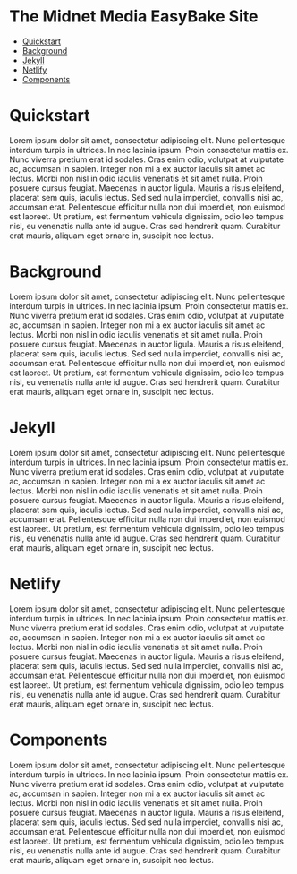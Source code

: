 The Midnet Media EasyBake Site
==============================
* [Quickstart](#quickstart)
* [Background](#background)
* [Jekyll](#jekyll)
* [Netlify](#netlify)
* [Components](#components)

Quickstart
==========
Lorem ipsum dolor sit amet, consectetur adipiscing elit. Nunc pellentesque interdum turpis in ultrices. In nec lacinia ipsum. Proin consectetur mattis ex. Nunc viverra pretium erat id sodales. Cras enim odio, volutpat at vulputate ac, accumsan in sapien. Integer non mi a ex auctor iaculis sit amet ac lectus. Morbi non nisl in odio iaculis venenatis et sit amet nulla. Proin posuere cursus feugiat. Maecenas in auctor ligula. Mauris a risus eleifend, placerat sem quis, iaculis lectus. Sed sed nulla imperdiet, convallis nisi ac, accumsan erat. Pellentesque efficitur nulla non dui imperdiet, non euismod est laoreet. Ut pretium, est fermentum vehicula dignissim, odio leo tempus nisl, eu venenatis nulla ante id augue. Cras sed hendrerit quam. Curabitur erat mauris, aliquam eget ornare in, suscipit nec lectus. 

Background
==========
Lorem ipsum dolor sit amet, consectetur adipiscing elit. Nunc pellentesque interdum turpis in ultrices. In nec lacinia ipsum. Proin consectetur mattis ex. Nunc viverra pretium erat id sodales. Cras enim odio, volutpat at vulputate ac, accumsan in sapien. Integer non mi a ex auctor iaculis sit amet ac lectus. Morbi non nisl in odio iaculis venenatis et sit amet nulla. Proin posuere cursus feugiat. Maecenas in auctor ligula. Mauris a risus eleifend, placerat sem quis, iaculis lectus. Sed sed nulla imperdiet, convallis nisi ac, accumsan erat. Pellentesque efficitur nulla non dui imperdiet, non euismod est laoreet. Ut pretium, est fermentum vehicula dignissim, odio leo tempus nisl, eu venenatis nulla ante id augue. Cras sed hendrerit quam. Curabitur erat mauris, aliquam eget ornare in, suscipit nec lectus. 

Jekyll
======
Lorem ipsum dolor sit amet, consectetur adipiscing elit. Nunc pellentesque interdum turpis in ultrices. In nec lacinia ipsum. Proin consectetur mattis ex. Nunc viverra pretium erat id sodales. Cras enim odio, volutpat at vulputate ac, accumsan in sapien. Integer non mi a ex auctor iaculis sit amet ac lectus. Morbi non nisl in odio iaculis venenatis et sit amet nulla. Proin posuere cursus feugiat. Maecenas in auctor ligula. Mauris a risus eleifend, placerat sem quis, iaculis lectus. Sed sed nulla imperdiet, convallis nisi ac, accumsan erat. Pellentesque efficitur nulla non dui imperdiet, non euismod est laoreet. Ut pretium, est fermentum vehicula dignissim, odio leo tempus nisl, eu venenatis nulla ante id augue. Cras sed hendrerit quam. Curabitur erat mauris, aliquam eget ornare in, suscipit nec lectus. 

Netlify
=======
Lorem ipsum dolor sit amet, consectetur adipiscing elit. Nunc pellentesque interdum turpis in ultrices. In nec lacinia ipsum. Proin consectetur mattis ex. Nunc viverra pretium erat id sodales. Cras enim odio, volutpat at vulputate ac, accumsan in sapien. Integer non mi a ex auctor iaculis sit amet ac lectus. Morbi non nisl in odio iaculis venenatis et sit amet nulla. Proin posuere cursus feugiat. Maecenas in auctor ligula. Mauris a risus eleifend, placerat sem quis, iaculis lectus. Sed sed nulla imperdiet, convallis nisi ac, accumsan erat. Pellentesque efficitur nulla non dui imperdiet, non euismod est laoreet. Ut pretium, est fermentum vehicula dignissim, odio leo tempus nisl, eu venenatis nulla ante id augue. Cras sed hendrerit quam. Curabitur erat mauris, aliquam eget ornare in, suscipit nec lectus. 

Components
==========
Lorem ipsum dolor sit amet, consectetur adipiscing elit. Nunc pellentesque interdum turpis in ultrices. In nec lacinia ipsum. Proin consectetur mattis ex. Nunc viverra pretium erat id sodales. Cras enim odio, volutpat at vulputate ac, accumsan in sapien. Integer non mi a ex auctor iaculis sit amet ac lectus. Morbi non nisl in odio iaculis venenatis et sit amet nulla. Proin posuere cursus feugiat. Maecenas in auctor ligula. Mauris a risus eleifend, placerat sem quis, iaculis lectus. Sed sed nulla imperdiet, convallis nisi ac, accumsan erat. Pellentesque efficitur nulla non dui imperdiet, non euismod est laoreet. Ut pretium, est fermentum vehicula dignissim, odio leo tempus nisl, eu venenatis nulla ante id augue. Cras sed hendrerit quam. Curabitur erat mauris, aliquam eget ornare in, suscipit nec lectus. 

